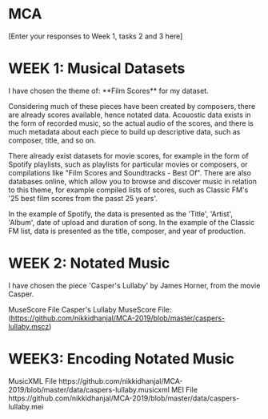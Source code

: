 # MCA
\[Enter your responses to Week 1, tasks 2 and 3 here\]

<h1>WEEK 1: Musical Datasets</h1>
I have chosen the theme of: **Film Scores** for my dataset. 

Considering much of these pieces have been created by composers, there are already scores available, hence notated data. Acouostic data exists in the form of recorded music, so the actual audio of the scores, and there is much metadata about each piece to build up descriptive data, such as composer, title,  and so on. 

There already exist datasets for movie scores, for example in the form of Spotify playlists, such as playlists for particular movies or composers, or compilations like "Film Scores and Soundtracks - Best Of". There are also databases online, which allow you to browse and discover music in relation to this theme, for example compiled lists of scores, such as Classic FM's '25 best film scores from the passt 25 years'. 

In the example of Spotify, the data is presented as the 'Title', 'Artist', 'Album', date of upload and duration of song. In the example of the Classic FM list, data is presented as the title, composer, and year of production. 


<h1>WEEK 2: Notated Music</h1>
I have chosen the piece 'Casper's Lullaby' by James Horner, from the movie Casper. 

MuseScore File
Casper's Lullaby MuseScore File: (https://github.com/nikkidhanjal/MCA-2019/blob/master/caspers-lullaby.mscz)

<h1>WEEK3: Encoding Notated Music</h1>
MusicXML File
https://github.com/nikkidhanjal/MCA-2019/blob/master/data/caspers-lullaby.musicxml
MEI File
https://github.com/nikkidhanjal/MCA-2019/blob/master/data/caspers-lullaby.mei

